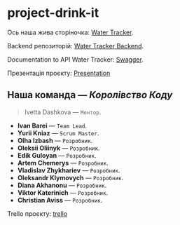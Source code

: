 # project-drink-it

Ось наша жива сторіночка: [Water Tracker](https://barinio.github.io/project-drink-it/).

Backend репозиторій: [Water Tracker Backend](https://github.com/barinio/project-drink-it-backend).

Documentation to API Water Tracker:
[Swagger](https://project-drink-it-backend.onrender.com/api-docs).

Презентація проєкту: [Presentation]()

## Наша команда — **_Королівство Коду_**

> Ivetta Dashkova — `Ментор`.

- **Ivan Barei** — `Team Lead`.
- **Yurii Kniaz** — `Scrum Master`.
- **Olha Izbash** — `Розробник`.
- **Oleksii Oliinyk** — `Розробник`.
- **Edik Guloyan** — `Розробник`.
- **Artem Chemerys** — `Розробник`.
- **Vladislav Zhykhariev** — `Розробник`.
- **Oleksandr Klymovych** — `Розробник`.
- **Diana Akhanonu** — `Розробник`.
- **Viktor Katerinich** — `Розробник`.
- **Christian Aviss** — `Розробник`.

Trello проєкту: [trello](https://trello.com/b/3izbfaq7/8-project-group-drink-it)
